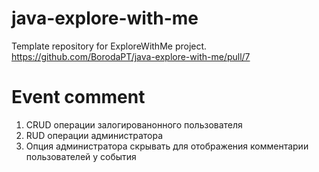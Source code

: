 # java-explore-with-me
Template repository for ExploreWithMe project.
https://github.com/BorodaPT/java-explore-with-me/pull/7
# Event comment
1. CRUD операции залогированонного пользователя
2. RUD операции администратора
3. Опция администратора скрывать для отображения комментарии пользователей у события